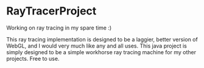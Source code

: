 # RayTracerProject
Working on ray tracing in my spare time :)


This ray tracing implementation is designed to be a laggier, better version of WebGL, and I would very much like any and all uses.
This java project is simply designed to be a simple workhorse ray tracing machine for my other projects. Free to use.
